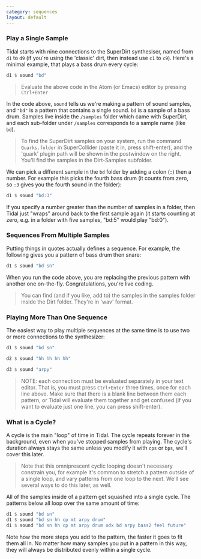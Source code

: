 ```yaml
---
category: sequences
layout: default
---
```


### Play a Single Sample

Tidal starts with nine connections to the SuperDirt synthesiser, named
from `d1` to `d9` (if you're using the 'classic' dirt, then instead
use `c1` to `c9`).  Here's a minimal example, that plays a bass drum
every cycle:

~~~haskell
d1 $ sound "bd"
~~~

> Evaluate the above code in the Atom (or Emacs) editor by pressing
> `Ctrl+Enter`

In the code above, `sound` tells us we're making a pattern of sound
samples, and `"bd"` is a pattern that contains a single sound. `bd` is
a sample of a bass drum.  Samples live inside the `/samples` folder
which came with SuperDirt, and each sub-folder under `/samples`
corresponds to a sample name (like `bd`).

> To find the SuperDirt samples on your system, run the command
> `Quarks.folder` in SuperCollider (paste it in, press shift-enter),
> and the 'quark' plugin path will be shown in the postwindow on the
> right. You'll find the samples in the Dirt-Samples subfolder.

We can pick a different sample in the `bd` folder by adding a colon (`:`) then
a number. For example this picks the fourth bass drum (it counts from zero,
so `:3` gives you the fourth sound in the folder):

~~~haskell
d1 $ sound "bd:3"
~~~

If you specify a number greater than the number of samples in a
folder, then Tidal just "wraps" around back to the first sample again
(it starts counting at zero, e.g. in a folder with five samples,
"bd:5" would play "bd:0").

### Sequences From Multiple Samples

Putting things in quotes actually defines a sequence. For example, the following
gives you a pattern of bass drum then snare:

~~~haskell
d1 $ sound "bd sn"
~~~

When you run the code above, you are replacing the previous pattern with another
one on-the-fly. Congratulations, you're live coding.

> You can find (and if you like, add to) the samples in the samples folder
> inside the Dirt folder. They're in 'wav' format.

### Playing More Than One Sequence

The easiest way to play multiple sequences at the same time is to use
two or more connections to the synthesizer:

~~~haskell
d1 $ sound "bd sn"

d2 $ sound "hh hh hh hh"

d3 $ sound "arpy"
~~~

> NOTE: each connection must be evaluated separately in your text
> editor.  That is, you must press `Ctrl+Enter` three times, once for
> each line above. Make sure that there is a blank line between them
> each pattern, or Tidal will evaluate them together and get confused
> (if you want to evaluate just one line, you can press shift-enter).

### What is a Cycle?

A cycle is the main "loop" of time in Tidal. The cycle repeats forever
in the background, even when you've stopped samples from playing. The
cycle's duration always stays the same unless you modify it with `cps`
or `bps`, we'll cover this later.

> Note that this omniprescent cyclic looping doesn't necessary
> constrain you, for example it's common to stretch a pattern outside
> of a single loop, and vary patterns from one loop to the next. We'll
> see several ways to do this later, as well.

All of the samples inside of a pattern get squashed into a single cycle.
The patterns below all loop over the same amount of time:

~~~haskell
d1 $ sound "bd sn"
d1 $ sound "bd sn hh cp mt arpy drum"
d1 $ sound "bd sn hh cp mt arpy drum odx bd arpy bass2 feel future"
~~~

Note how the more steps you add to the pattern, the faster it goes to
fit them all in. No matter how many samples you put in a pattern in
this way, they will always be distributed evenly within a single
cycle.
